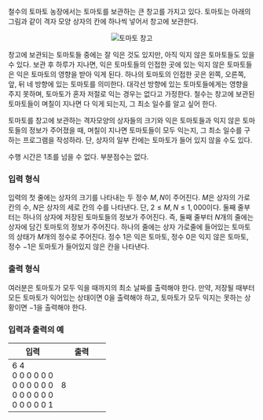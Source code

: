 철수의 토마토 농장에서는 토마토를 보관하는 큰 창고를 가지고 있다. 토마토는 아래의 그림과 같이 격자 모양 상자의 칸에 하나씩 넣어서 창고에 보관한다.

<center>

![토마토 창고](https://s3.ap-northeast-2.amazonaws.com/oj.uz/old/KOI13_tomato/img1.png?dl=1)

</center>

창고에 보관되는 토마토들 중에는 잘 익은 것도 있지만, 아직 익지 않은 토마토들도 있을 수 있다. 보관 후 하루가 지나면, 익은 토마토들의 인접한 곳에 있는 익지 않은 토마토들은 익은 토마토의 영향을 받아 익게 된다. 하나의 토마토의 인접한 곳은 왼쪽, 오른쪽, 앞, 뒤 네 방향에 있는 토마토를 의미한다. 대각선 방향에 있는 토마토들에게는 영향을 주지 못하며, 토마토가 혼자 저절로 익는 경우는 없다고 가정한다. 철수는 창고에 보관된 토마토들이 며칠이 지나면 다 익게 되는지, 그 최소 일수를 알고 싶어 한다.

토마토를 창고에 보관하는 격자모양의 상자들의 크기와 익은 토마토들과 익지 않은 토마토들의 정보가 주어졌을 때, 며칠이 지나면 토마토들이 모두 익는지, 그 최소 일수를 구하는 프로그램을 작성하라. 단, 상자의 일부 칸에는 토마토가 들어 있지 않을 수도 있다.

수행 시간은 1초를 넘을 수 없다. 부분점수는 없다.


### 입력 형식

입력의 첫 줄에는 상자의 크기를 나타내는 두 정수 $M, N$이 주어진다. $M$은 상자의 가로 칸의 수, $N$은 상자의 세로 칸의 수를 나타낸다. 단, $2 \le M, N \le 1,000$이다. 둘째 줄부터는 하나의 상자에 저장된 토마토들의 정보가 주어진다. 즉, 둘째 줄부터 $N$개의 줄에는 상자에 담긴 토마토의 정보가 주어진다. 하나의 줄에는 상자 가로줄에 들어있는 토마토의 상태가 $M$개의 정수로 주어진다. 정수 $1$은 익은 토마토, 정수 $0$은 익지 않은 토마토, 정수 $-1$은 토마토가 들어있지 않은
칸을 나타낸다.

### 출력 형식

여러분은 토마토가 모두 익을 때까지의 최소 날짜를 출력해야 한다. 만약, 저장될 때부터 모든 토마토가 익어있는 상태이면 $0$을 출력해야 하고, 토마토가 모두 익지는 못하는 상황이면 $-1$을 출력해야 한다.

### 입력과 출력의 예

<table class='table table-bordered table-condensed'>
 <thead>
  <tr>
   <th>입력</th>
   <th>출력</th>
  </tr>
 </thead>
 <tbody>
  <tr>
   <td style="width: 50%;" class="code-font">6 4<br/>
0 0 0 0 0 0<br/>
0 0 0 0 0 0<br/>
0 0 0 0 0 0<br/>
0 0 0 0 0 1</td>
   <td class="code-font">8</td>
  </tr>
 </tbody>
</table>